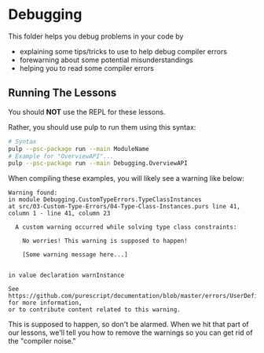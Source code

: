 # Debugging

This folder helps you debug problems in your code by
- explaining some tips/tricks to use to help debug compiler errors
- forewarning about some potential misunderstandings
- helping you to read some compiler errors

## Running The Lessons

You should **NOT** use the REPL for these lessons.

Rather, you should use pulp to run them using this syntax:
```bash
# Syntax
pulp --psc-package run --main ModuleName
# Example for "OverviewAPI"...
pulp --psc-package run --main Debugging.OverviewAPI
```

When compiling these examples, you will likely see a warning like below:
```
Warning found:
in module Debugging.CustomTypeErrors.TypeClassInstances
at src/03-Custom-Type-Errors/04-Type-Class-Instances.purs line 41, column 1 - line 41, column 23

  A custom warning occurred while solving type class constraints:

    No worries! This warning is supposed to happen!

    [Some warning message here...]


in value declaration warnInstance

See https://github.com/purescript/documentation/blob/master/errors/UserDefinedWarning.md for more information,
or to contribute content related to this warning.
```
This is supposed to happen, so don't be alarmed. When we hit that part of our lessons, we'll tell you how to remove the warnings so you can get rid of the "compiler noise."
